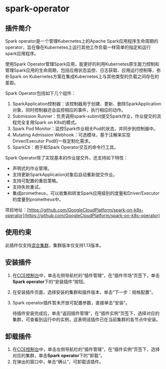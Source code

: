 # spark-operator<a name="cce_01_0155"></a>

## 插件简介<a name="section1880716117376"></a>

Spark operator是一个管理Kubernetes上的Apache Spark应用程序生命周期的operator，旨在像在Kubernetes上运行其他工作负载一样简单的指定和运行spark应用程序。

使用Spark Operator管理Spark应用，能更好的利用Kubernetes原生能力控制和管理Spark应用的生命周期，包括应用状态监控、日志获取、应用运行控制等，弥补Spark on Kubernetes方案在集成Kubernetes上与其他类型的负载之间存在的差距。

Spark Operator包括如下几个组件：

1.  SparkApplication控制器：该控制器用于创建、更新、删除SparkApplication对象，同时控制器还会监控相应的事件，执行相应的动作。
2.  Submission Runner：负责调用spark-submit提交Spark作业，作业提交的流程完全复用Spark on K8s的模式。
3.  Spark Pod Monitor：监控Spark作业相关Pod的状态，并同步到控制器中。
4.  Mutating Admission Webhook：可选模块，基于注解来实现Driver/Executor Pod的一些定制化需求。
5.  SparkCtl：用于和Spark Operator交互的命令行工具。

Spark Operator除了实现基本的作业提交外，还支持如下特性：

-   声明式的作业管理。
-   支持更新SparkApplication对象后自动重新提交作业。
-   支持可配置的重启策略。
-   支持失败重试。
-   集成prometheus，可以收集和转发Spark应用级别的度量和Driver/Executor的度量到prometheus中。

项目地址：[https://github.com/GoogleCloudPlatform/spark-on-k8s-operator](https://github.com/GoogleCloudPlatform/spark-on-k8s-operator)

## 使用约束<a name="section11172124718374"></a>

此插件仅支持[混合集群](购买混合集群.md)，集群版本仅支持1.13版本。

## 安装插件<a name="section564214328158"></a>

1.  在[CCE控制台](https://console.huaweicloud.com/cce2.0/?utm_source=helpcenter)中，单击左侧导航栏的“插件管理“，在“插件市场“页签下，单击**Spark operator**下的“安装插件“按钮。
2.  在安装插件页面，选择安装的集群和插件版本，单击“下一步：规格配置“。
3.  Spark operator插件暂未开放可配置参数，直接单击“安装“。

    待插件安装完成后，单击“返回插件管理“，在“插件实例“页签下，选择对应的集群，可查看到运行中的实例，这表明该插件已在当前集群的各节点中安装。


## 卸载插件<a name="section1395073191112"></a>

1.  在[CCE控制台](https://console.huaweicloud.com/cce2.0/?utm_source=helpcenter)中，单击左侧导航栏的“插件管理“，在“插件实例“页签下，选择对应的集群，单击**Spark operator**下的“卸载“。
2.  在弹出的窗口中，单击“确认“，可卸载该插件。

